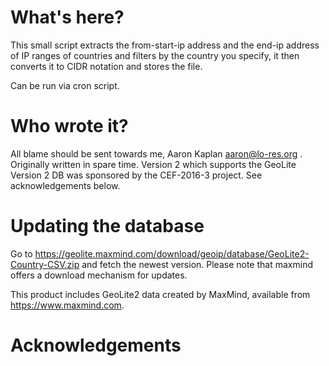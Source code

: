 

# What's here?

This small script extracts the from-start-ip address and the end-ip address of IP ranges of countries and filters
by the country you specify, it then converts it to CIDR notation and stores the file.

Can be run via cron script.


# Who wrote it?
All blame should be sent towards me, Aaron Kaplan <aaron@lo-res.org> . Originally written in spare time.
Version 2 which supports the GeoLite Version 2 DB was sponsored by the CEF-2016-3 project.
See acknowledgements below.

# Updating the database
Go to https://geolite.maxmind.com/download/geoip/database/GeoLite2-Country-CSV.zip and fetch the newest version.
Please note that maxmind offers a download mechanism for updates. 


This product includes GeoLite2 data created by MaxMind, available from
<a href="https://www.maxmind.com">https://www.maxmind.com</a>.



# Acknowledgements


